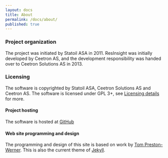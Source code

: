```yaml
---
layout: docs
title: About
permalink: /docs/about/
published: true
---
```



<p/>

### Project organization
The project was initiated by Statoil ASA in 2011. ResInsight was initially developed by Ceetron AS, and the development responsibility was handed over to Ceetron Solutions AS in 2013.

### Licensing
The software is copyrighted by Statoil ASA, Ceetron Solutions AS and Ceetron AS. The software is licensed under GPL 3+, see [Licensing details](https://github.com/OPM/ResInsight/blob/master/COPYING) for more.

#### Project hosting
The software is hosted at [GitHub](https://github.com/OPM/ResInsight)

#### Web site programming and design
The programming and design of this site is based on work by [Tom Preston-Werner](http://tom.preston-werner.com/). This is also the current theme of [Jekyll](http://jekyllrb.com/).
